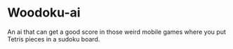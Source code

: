 # Woodoku-ai
An ai that can get a good score in those weird mobile games where you put Tetris pieces in a sudoku board.
